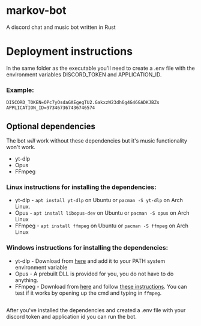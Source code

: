 # markov-bot

A discord chat and music bot written in Rust

# Deployment instructions

In the same folder as the executable you'll need to create a .env file with the environment variables DISCORD_TOKEN and APPLICATION_ID.
### Example: 
````
DISCORD_TOKEN=OPc7yOsdaGAEgegTU2.GakxzW23dh6g4G46GADKJBZs
APPLICATION_ID=973467367436746574
````

## Optional dependencies

The bot _will_ work without these dependencies but it's music functionality won't work.

* yt-dlp
* Opus
* FFmpeg

### Linux instructions for installing the dependencies:

* yt-dlp - ``apt install yt-dlp`` on Ubuntu or ``pacman -S yt-dlp`` on Arch Linux.
* Opus - ``apt install libopus-dev`` on Ubuntu or ``pacman -S opus`` on Arch Linux
* FFmpeg - ``apt install ffmpeg`` on Ubuntu or ``pacman -S ffmpeg`` on Arch Linux

### Windows instructions for installing the dependencies:

* yt-dlp - Download from [here](https://github.com/yt-dlp/yt-dlp#release-files) and add it to your PATH system environment variable
* Opus - A prebuilt DLL is provided for you, you do not have to do anything.
* FFmpeg - Download from [here](https://ffmpeg.org/download.html) and follow [these instructions](https://www.wikihow.com/Install-FFmpeg-on-Windows). You can test if it works by opening up the cmd and typing in ``ffmpeg``.

##

After you've installed the dependencies and created a .env file with your discord token and application id you can run the bot.
